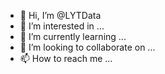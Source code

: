 - 👋 Hi, I’m @LYTData
- 👀 I’m interested in ...
- 🌱 I’m currently learning ...
- 💞️ I’m looking to collaborate on ...
- 📫 How to reach me ...

<!---
LYTData/LYTData is a ✨ special ✨ repository because its `README.md` (this file) appears on your GitHub profile.
You can click the Preview link to take a look at your changes.
--->
